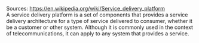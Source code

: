 Sources:
https://en.wikipedia.org/wiki/Service_delivery_platform
\
A service delivery platform is a set of components that provides a service delivery architecture for a type of service delivered to consumer, whether it be a customer or other system. Although it is commonly used in the context of telecommunications, it can apply to any system that provides a service.
